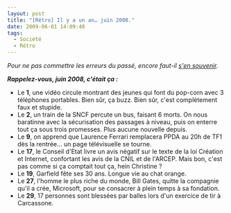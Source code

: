 ```yaml
---
layout: post
title: "[Rétro] Il y a un an… juin 2008."
date: 2009-06-01 14:09:48
tags:
  - Société
  - Rétro
---
```


_Pour ne pas commettre les erreurs du passé, encore faut-il [s'en souvenir](/?s=[R%C3%A9tro])._

_**Rappelez-vous, juin 2008, c'était ça&nbsp;:**_

*   Le **1**, une vidéo circule montrant des jeunes qui font du pop-corn avec 3 téléphones portables. Bien sûr, ça buzz. Bien sûr, c'est complètement faux et stupide.
*   Le **2**, un train de la SNCF percute un bus, faisant 6 morts. On nous baratinne avec la sécurisation des passages à niveau, puis on enterre tout ça sous trois promesses. Plus aucune nouvelle depuis.
*   Le **9**, on apprend que Laurence Ferrari remplacera PPDA au 20h de TF1 dès la rentrée… un page télévisuelle se tourne.
*   Le **17**, le Conseil d'Etat livre un avis négatif sur le texte de la loi Création et Internet, confortant les avis de la CNIL et de l'ARCEP. Mais bon, c'est pas comme si ça comptait tout ça, hein Christine&nbsp;?
*   Le **19**, Garfield fête ses 30 ans. Longue vie au chat orange.
*   Le **27**, l'homme le plus riche du monde, Bill Gates, quitte la compagnie qu'il a crée, Microsoft, pour se consacrer à plein temps à sa fondation.
*   Le **29**, 17 personnes sont blessées par balles lors d'un exercice de tir à Carcassone.